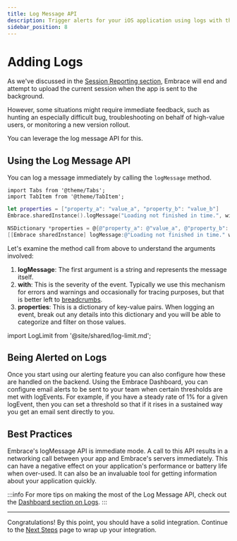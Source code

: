 ```yaml
---
title: Log Message API
description: Trigger alerts for your iOS application using logs with the Embrace SDK
sidebar_position: 8
---
```


# Adding Logs

As we've discussed in the [Session Reporting section](/ios/5x/integration/session-reporting), Embrace will end and attempt to upload the current session when the app is sent to the background.

However, some situations might require immediate feedback, such as hunting an especially difficult bug, troubleshooting on behalf of high-value users, or monitoring a new version rollout.

You can leverage the log message API for this.

## Using the Log Message API

You can log a message immediately by calling the `logMessage` method.

```mdx-code-block
import Tabs from '@theme/Tabs';
import TabItem from '@theme/TabItem';
```

<Tabs groupId="ios-language" queryString="ios-language">
<TabItem value="swift" label="Swift">

```swift
let properties = ["property_a": "value_a", "property_b": "value_b"]
Embrace.sharedInstance().logMessage("Loading not finished in time.", with: .error, properties: properties)
```

</TabItem>

<TabItem value="objectivec" label="Objective-C">

```objectivec
NSDictionary *properties = @{@"property_a": @"value_a", @"property_b": @"value_b"};
[[Embrace sharedInstance] logMessage:@"Loading not finished in time." withSeverity:EMBSeverityError properties:properties];
```

</TabItem>
</Tabs>

Let's examine the method call from above to understand the arguments involved:

1. **logMessage**: The first argument is a string and represents the message itself. 
2. **with**: This is the severity of the event. Typically we use this mechanism for errors and warnings and occasionally for tracing purposes, but that is better left to [breadcrumbs](/ios/5x/integration/breadcrumbs).
3. **properties**: This is a dictionary of key-value pairs. When logging an event, break out any details into this dictionary and you will be able to categorize and filter on those values. 

import LogLimit from '@site/shared/log-limit.md';

<LogLimit />

## Being Alerted on Logs

Once you start using our alerting feature you can also configure how these are handled on the backend.
Using the Embrace Dashboard, you can configure email alerts to be sent to your team when certain thresholds are met with logEvents.
For example, if you have a steady rate of 1% for a given logEvent, then you can set a threshold so that if it rises in a sustained way you get an email sent directly to you.

## Best Practices

Embrace's logMessage API is immediate mode.
A call to this API results in a networking call between your app and Embrace's servers immediately.
This can have a negative effect on your application's performance or battery life when over-used.
It can also be an invaluable tool for getting information about your application quickly.

:::info
For more tips on making the most of the Log Message API, check out the [Dashboard section on Logs](/docs/product/logs/log-messages/).
:::

---

Congratulations! By this point, you should have a solid integration. Continue to the [Next Steps](/ios/5x/integration/next-steps) page to wrap up your integration.
